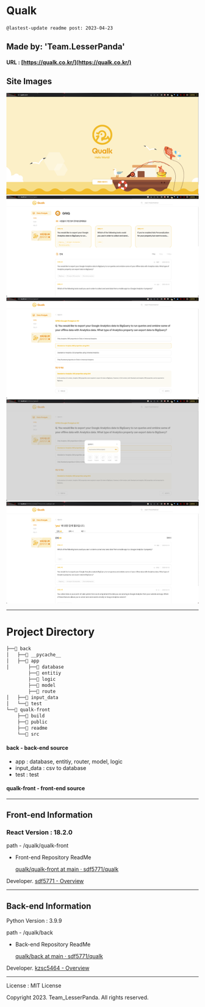 # Qualk

`@lastest-update readme post: 2023-04-23`

## Made by: 'Team.LesserPanda'

#### URL : [https://qualk.co.kr/](https://qualk.co.kr/)

## Site Images
![qualk-main](./qualk-front/readme/qualk-main.png)
![workbook-main](./qualk-front/readme/workbook-main.png)
![workbook-detail](./qualk-front/readme/workbook-detail.png)
![workbook-shared](./qualk-front/readme/workbook-shared.png)
![workbook-search](./qualk-front/readme/workbook-search.png)

---
# Project Directory

```tsx
├──📁 back
│   ├──📁 __pycache__
│   ├──📁 app
│       ├──📁 database
        ├──📁 entitiy
        ├──📁 logic
        ├──📁 model
        ├──📁 route
│   ├──📁 input_data
│   └──📁 test
└──📁 qualk-front
    ├──📁 build
    ├──📁 public
    ├──📁 readme
    └──📁 src
```

#### back - back-end source
- app : database, entitiy, router, model, logic
- input_data : csv to database
- test : test
#### qualk-front - front-end source


---

## Front-end Information

### React Version : 18.2.0

path - /qualk/qualk-front

- Front-end Repository ReadMe

    [qualk/qualk-front at main · sdf5771/qualk](https://github.com/sdf5771/qualk/tree/main/qualk-front)

Developer. [sdf5771 - Overview](https://github.com/sdf5771)

---

## Back-end Information

Python Version : 3.9.9

path - /qualk/back

- Back-end Repository ReadMe

    [qualk/back at main · sdf5771/qualk](https://github.com/sdf5771/qualk/tree/main/back)

Developer. [kzsc5464 - Overview](https://github.com/kzsc5464)

---
License : MIT License

Copyright 2023. Team_LesserPanda. All rights reserved.
